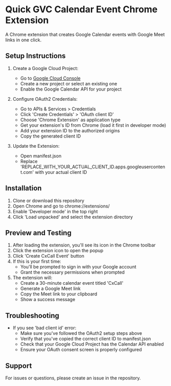 # Quick GVC Calendar Event Chrome Extension

A Chrome extension that creates Google Calendar events with Google Meet links in one click.

## Setup Instructions

1. Create a Google Cloud Project:
   - Go to [Google Cloud Console](https://console.cloud.google.com/)
   - Create a new project or select an existing one
   - Enable the Google Calendar API for your project

2. Configure OAuth2 Credentials:
   - Go to APIs & Services > Credentials
   - Click 'Create Credentials' > 'OAuth client ID'
   - Choose 'Chrome Extension' as application type
   - Get your extension's ID from Chrome (load it first in developer mode)
   - Add your extension ID to the authorized origins
   - Copy the generated client ID

3. Update the Extension:
   - Open manifest.json
   - Replace 'REPLACE_WITH_YOUR_ACTUAL_CLIENT_ID.apps.googleusercontent.com' with your actual client ID

## Installation

1. Clone or download this repository
2. Open Chrome and go to chrome://extensions/
3. Enable 'Developer mode' in the top right
4. Click 'Load unpacked' and select the extension directory

## Preview and Testing

1. After loading the extension, you'll see its icon in the Chrome toolbar
2. Click the extension icon to open the popup
3. Click 'Create CxCall Event' button
4. If this is your first time:
   - You'll be prompted to sign in with your Google account
   - Grant the necessary permissions when prompted
5. The extension will:
   - Create a 30-minute calendar event titled 'CxCall'
   - Generate a Google Meet link
   - Copy the Meet link to your clipboard
   - Show a success message

## Troubleshooting

- If you see 'bad client id' error:
  - Make sure you've followed the OAuth2 setup steps above
  - Verify that you've copied the correct client ID to manifest.json
  - Check that your Google Cloud Project has the Calendar API enabled
  - Ensure your OAuth consent screen is properly configured

## Support

For issues or questions, please create an issue in the repository.
